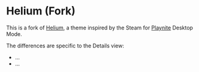 # Helium (Fork)
This is a fork of [Helium](https://github.com/darklinkpower/Helium), a theme inspired by the Steam for [Playnite](https://github.com/JosefNemec/Playnite) Desktop Mode.

The differences are specific to the Details view:
* ...
* ...
